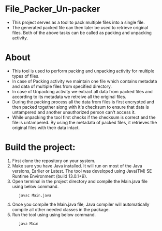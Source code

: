 # File_Packer_Un-packer
  - This project serves as a tool to pack multiple files into a single file.
  - The generated packed file can then later be used to retrieve original files. 
  	Both of the above tasks can be called as packing and unpacking activity.

# About
  - This tool is used to perform packing and unpacking activity for multiple types of files.
  - In case of Packing activity we maintain one file which contains metadata and data of
  	multiple files from specified directory.
  - In case of Unpacking activity we extract all data from packed files and according to its
    metadata we retreive all the original files.
  - During the packing process all the data from files is first encrypted and then packed together
    along with it's checksum to ensure that data is untampered and another unauthorized person can't
	access it.
  - While unpacking the tool first checks if the checksum is correct and the file is untampered.
  	By using the metadata of packed files, it retrieves the original files with their data intact. 

# Build the project:
  1) First clone the repository on your system.
  2) Make sure you have Java installed. It will run on most of the Java versions, Earlier or Latest.
  	 The tool was developed using Java(TM) SE Runtime Environment (build 13.0.1+9).  
  3) Open terminal in the project directory and compile the Main.java file using below command. 
 	 ```
	 	javac Main.java
	 ```
  4) Once you compile the Main.java file, Java compiler will automatically compile all other needed classes in the package.
  5) Run the tool using using below command.
  	 ```
	 	java Main
	 ```
